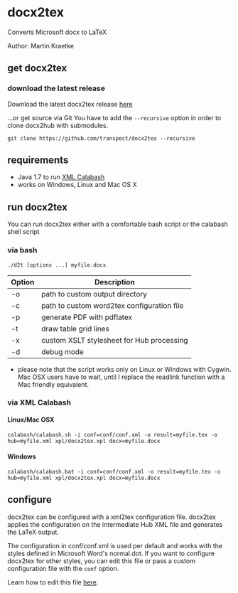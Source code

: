 # docx2tex
Converts Microsoft docx to LaTeX

Author: Martin Kraetke

## get docx2tex

### download the latest release
Download the latest docx2tex release [here](https://github.com/transpect/docx2tex/releases)

…or get source via Git
You have to add the `--recursive` option in order to clone docx2hub with submodules.
```
git clone https://github.com/transpect/docx2tex --recursive
```

## requirements
* Java 1.7 to run  [XML Calabash](https://github.com/ndw/xmlcalabash1)
* works on Windows, Linux and Mac OS X

## run docx2tex
You can run docx2tex either with a comfortable bash script or the calabash shell script

### via bash
```
./d2t [options ...] myfile.docx
```

Option  | Description
------  | -------------
 -o     | path to custom output directory
 -c     | path to custom word2tex configuration file
 -p     | generate PDF with pdflatex
 -t     | draw table grid lines
 -x     | custom XSLT stylesheet for Hub processing
 -d     | debug mode

 * please note that the script works only on Linux or Windows with Cygwin. Mac OSX users have to wait, until I replace the readlink function with a Mac friendly equivalent.

 
### via XML Calabash

#### Linux/Mac OSX
```
calabash/calabash.sh -i conf=conf/conf.xml -o result=myfile.tex -o hub=myfile.xml xpl/docx2tex.xpl docx=myfile.docx
```

#### Windows

```
calabash/calabash.bat -i conf=conf/conf.xml -o result=myfile.tex -o hub=myfile.xml xpl/docx2tex.xpl docx=myfile.docx
```

## configure

docx2tex can be configured with a xml2tex configuration file. docx2tex applies the configuration on the intermediate Hub XML file and generates the LaTeX output.

The configuration in conf/conf.xml is used per default and works with the styles defined in Microsoft Word's normal.dot. If you want to configure docx2tex for other styles, you can edit this file or pass a custom configuration file with the `conf` option.

Learn how to edit this file [here](https://github.com/transpect/xml2tex).
